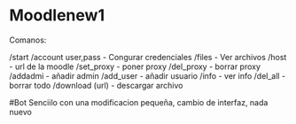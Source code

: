 # Moodlenew1

Comanos:

/start
/account user,pass - Congurar credenciales
/files - Ver archivos
/host - url de la moodle
/set_proxy - poner proxy
/del_proxy - borrar proxy
/addadmi - añadir admin
/add_user - añadir usuario
/info - ver info
/del_all - borrar todo
/download (url) - descargar archivo

#Bot Senciilo con una modificacion pequeña, cambio de interfaz, nada nuevo
